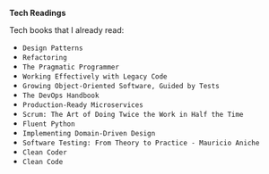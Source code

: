 **Tech Readings**

Tech books that I already read:

- `Design Patterns`
- `Refactoring`
- `The Pragmatic Programmer`
- `Working Effectively with Legacy Code`
- `Growing Object-Oriented Software, Guided by Tests`
- `The DevOps Handbook`
- `Production-Ready Microservices`
- `Scrum: The Art of Doing Twice the Work in Half the Time`
- `Fluent Python`
- `Implementing Domain-Driven Design`
- `Software Testing: From Theory to Practice - Mauricio Aniche`
- `Clean Coder`
- `Clean Code`
